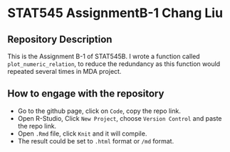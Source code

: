 # STAT545 AssignmentB-1 Chang Liu

## Repository Description
This is the Assignment B-1 of STAT545B. I wrote a function called `plot_numeric_relation`, to reduce the redundancy as this function would repeated several times in MDA project.

## How to engage with the repository
- Go to the github page, click on `Code`, copy the repo link.
- Open R-Studio, Click `New Project`, choose `Version Control` and paste the repo link.
- Open `.Rmd` file, click `Knit` and it will compile.
- The result could be set to `.html` format or `/md` format.



